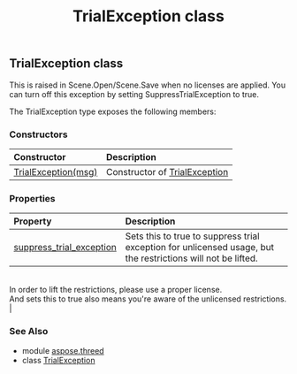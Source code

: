 ﻿---
title: TrialException class
second_title: Aspose.3D for Python via .NET API References
description: 
type: docs
weight: 220
url: /python-net/aspose.threed/trialexception/
is_root: false
---

## TrialException class

This is raised in Scene.Open/Scene.Save when no licenses are applied.
You can turn off this exception by setting SuppressTrialException to true.



The TrialException type exposes the following members:

### Constructors
| Constructor | Description |
| :- | :- |
| [TrialException(msg)](/3d/python-net/aspose.threed/trialexception/__init__/#str) | Constructor of [TrialException](/3d/python-net/aspose.threed/trialexception) |


### Properties
| Property | Description |
| :- | :- |
| [suppress_trial_exception](/3d/python-net/aspose.threed/trialexception/suppress_trial_exception) | Sets this to true to suppress trial exception for unlicensed usage, but the restrictions will not be lifted.<br/>In order to lift the restrictions, please use a proper license.<br/>And sets this to true also means you're aware of the unlicensed restrictions. |



### See Also
* module [aspose.threed](..)
* class [TrialException](/3d/python-net/aspose.threed/trialexception)
